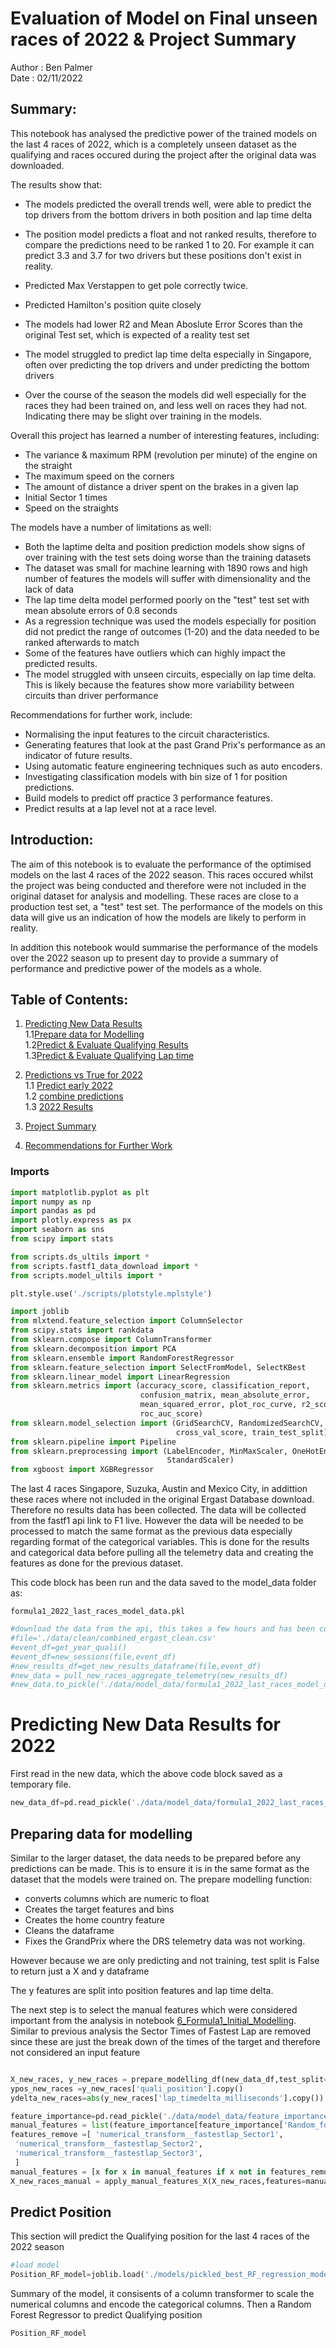 # Evaluation of Model on Final unseen races of 2022 & Project Summary

Author : Ben Palmer\
Date : 02/11/2022

## Summary:
This notebook has analysed the predictive power of the trained models on the last 4 races of 2022, which is a completely unseen dataset as the qualifying and races occured during the project after the original data was downloaded.

The results show that:
- The models predicted the overall trends well, were able to predict the top drivers from the bottom drivers in both position and lap time delta
- The position model predicts a float and not ranked results, therefore to compare the predictions need to be ranked 1 to 20. For example it can predict 3.3 and 3.7 for two drivers but these positions don't exist in reality. 
- Predicted Max Verstappen to get pole correctly twice.
- Predicted Hamilton's position quite closely

- The models had lower R2 and Mean Aboslute Error Scores than the original Test set, which is expected of a reality test set
- The model struggled to predict lap time delta especially in Singapore, often over predicting the top drivers and under predicting the bottom drivers
- Over the course of the season the models did well especially for the races they had been trained on, and less well on races they had not. Indicating there may be slight over training in the models.

Overall this project has learned a number of interesting features, including:
- The variance & maximum RPM (revolution per minute) of the engine on the straight
- The maximum speed on the corners
- The amount of distance a driver spent on the brakes in a given lap
- Initial Sector 1 times 
- Speed on the straights

The models have a number of limitations as well:
- Both the laptime delta and position prediction models show signs of over training with the test sets doing worse than the training datasets
- The dataset was small for machine learning with 1890 rows and high number of features the models will suffer with dimensionality and the lack of data
- The lap time delta model performed poorly on the "test" test set with mean absolute errors of 0.8 seconds
- As a regression technique was used the models especially for position did not predict the range of outcomes (1-20) and the data needed to be ranked afterwards to match
- Some of the features have outliers which can highly impact the predicted results. 
- The model struggled with unseen circuits, especially on lap time delta. This is likely because the features show more variability between circuits than driver performance

Recommendations for further work, include: 

- Normalising the input features to the circuit characteristics.
- Generating features that look at the past Grand Prix's performance as an indicator of future results.
- Using automatic feature engineering techniques such as auto encoders.
- Investigating classification models with bin size of 1 for position predictions.
- Build models to predict off practice 3 performance features. 
- Predict results at a lap level not at a race level. 

## Introduction:

The aim of this notebook is to evaluate the performance of the optimised models on the last 4 races of the 2022 season. This races occured whilst the project was being conducted and therefore were not included in the original dataset for analysis and modelling. These races are close to a production test set, a "test" test set. The performance of the models on this data will give us an indication of how the models are likely to perform in reality. 

In addition this notebook would summarise the performance of the models over the 2022 season up to present day to provide a summary of performance and predictive power of the models as a whole.

## Table of Contents:
1. [Predicting New Data Results](#newdata)\
    1.1[Prepare data for Modelling](#prep)\
    1.2[Predict & Evaluate Qualifying Results](#pos)\
    1.3[Predict & Evaluate Qualifying Lap time](#delta)
   

2. [Predictions vs True for 2022](#2022)\
    1.1 [Predict early 2022](#predict)\
    1.2 [combine predictions](#combine)\
    1.3 [2022 Results](#summary)

3. [Project Summary](#projsummary)

4. [Recommendations for Further Work](#recommendations)
    

### Imports


```python
import matplotlib.pyplot as plt
import numpy as np
import pandas as pd
import plotly.express as px
import seaborn as sns
from scipy import stats

from scripts.ds_ultils import *
from scripts.fastf1_data_download import *
from scripts.model_ultils import *

plt.style.use('./scripts/plotstyle.mplstyle')

import joblib
from mlxtend.feature_selection import ColumnSelector
from scipy.stats import rankdata
from sklearn.compose import ColumnTransformer
from sklearn.decomposition import PCA
from sklearn.ensemble import RandomForestRegressor
from sklearn.feature_selection import SelectFromModel, SelectKBest
from sklearn.linear_model import LinearRegression
from sklearn.metrics import (accuracy_score, classification_report,
                             confusion_matrix, mean_absolute_error,
                             mean_squared_error, plot_roc_curve, r2_score,
                             roc_auc_score)
from sklearn.model_selection import (GridSearchCV, RandomizedSearchCV,
                                     cross_val_score, train_test_split)
from sklearn.pipeline import Pipeline
from sklearn.preprocessing import (LabelEncoder, MinMaxScaler, OneHotEncoder,
                                   StandardScaler)
from xgboost import XGBRegressor

```

The last 4 races Singapore, Suzuka, Austin and Mexico City, in addittion these races where not included in the original Ergast Database download. Therefore no results data has been collected. The data will be collected from the fastf1 api link to F1 live. However the data will be needed to be processed to match the same format as the previous data especially regarding format of the categorical variables. This is done for the results and categorical data before pulling all the telemetry data and creating the features as done for the previous dataset.

This code block has been run and the data saved to the model_data folder as:

`formula1_2022_last_races_model_data.pkl`


```python
#download the data from the api, this takes a few hours and has been completed and results saved for you.
#file='./data/clean/combined_ergast_clean.csv'
#event_df=get_year_quali()
#event_df=new_sessions(file,event_df)
#new_results_df=get_new_results_dataframe(file,event_df)
#new_data = pull_new_races_aggregate_telemetry(new_results_df)
#new_data.to_pickle('./data/model_data/formula1_2022_last_races_model_data.pkl',compression='gzip')
```

# Predicting New Data Results for 2022
<a id="newdata"></a>

First read in the new data, which the above code block saved as a temporary file.


```python
new_data_df=pd.read_pickle('./data/model_data/formula1_2022_last_races_model_data.pkl',compression='gzip')
```

## Preparing data for modelling
<a id="prep"></a>

Similar to the larger dataset, the data needs to be prepared before any predictions can be made. This is to ensure it is in the same format as the dataset that the models were trained on. The prepare modelling function:
- converts columns which are numeric to float
- Creates the target features and bins
- Creates the home country feature
- Cleans the dataframe 
- Fixes the GrandPrix where the DRS telemetry data was not working. 

However because we are only predicting and not training, test split is False to return just a X and y dataframe

The y features are split into position features and lap time delta.

The next step is to select the manual features which were considered important from the analysis in notebook [6_Formula1_Initial_Modelling](./6_Formula1_Initial_Modelling.ipynb). Similar to previous analysis the Sector Times of Fastest Lap are removed since these are just the break down of the times of the target and therefore not considered an input feature



```python

X_new_races, y_new_races = prepare_modelling_df(new_data_df,test_split=False)
ypos_new_races =y_new_races['quali_position'].copy()
ydelta_new_races=abs(y_new_races['lap_timedelta_milliseconds'].copy())

feature_importance=pd.read_pickle('./data/model_data/feature_importance_random_forest.pkl')
manual_features = list(feature_importance[feature_importance['Random_forest_result']>0.0105].index)
features_remove =[ 'numerical_transform__fastestlap_Sector1',
 'numerical_transform__fastestlap_Sector2',
 'numerical_transform__fastestlap_Sector3', 
 ] 
manual_features = [x for x in manual_features if x not in features_remove]
X_new_races_manual = apply_manual_features_X(X_new_races,features=manual_features)

```

## Predict Position
<a id="pos"></a>

This section will predict the Qualifying position for the last 4 races of the 2022 season


```python
#load model
Position_RF_model=joblib.load('./models/pickled_best_RF_regression_model_position.pkl')
```

Summary of the model, it consisents of a column transformer to scale the numerical columns and encode the categorical columns. Then a Random Forest Regressor to predict Qualifying position


```python
Position_RF_model
```




<style>#sk-container-id-1 {color: black;background-color: white;}#sk-container-id-1 pre{padding: 0;}#sk-container-id-1 div.sk-toggleable {background-color: white;}#sk-container-id-1 label.sk-toggleable__label {cursor: pointer;display: block;width: 100%;margin-bottom: 0;padding: 0.3em;box-sizing: border-box;text-align: center;}#sk-container-id-1 label.sk-toggleable__label-arrow:before {content: "▸";float: left;margin-right: 0.25em;color: #696969;}#sk-container-id-1 label.sk-toggleable__label-arrow:hover:before {color: black;}#sk-container-id-1 div.sk-estimator:hover label.sk-toggleable__label-arrow:before {color: black;}#sk-container-id-1 div.sk-toggleable__content {max-height: 0;max-width: 0;overflow: hidden;text-align: left;background-color: #f0f8ff;}#sk-container-id-1 div.sk-toggleable__content pre {margin: 0.2em;color: black;border-radius: 0.25em;background-color: #f0f8ff;}#sk-container-id-1 input.sk-toggleable__control:checked~div.sk-toggleable__content {max-height: 200px;max-width: 100%;overflow: auto;}#sk-container-id-1 input.sk-toggleable__control:checked~label.sk-toggleable__label-arrow:before {content: "▾";}#sk-container-id-1 div.sk-estimator input.sk-toggleable__control:checked~label.sk-toggleable__label {background-color: #d4ebff;}#sk-container-id-1 div.sk-label input.sk-toggleable__control:checked~label.sk-toggleable__label {background-color: #d4ebff;}#sk-container-id-1 input.sk-hidden--visually {border: 0;clip: rect(1px 1px 1px 1px);clip: rect(1px, 1px, 1px, 1px);height: 1px;margin: -1px;overflow: hidden;padding: 0;position: absolute;width: 1px;}#sk-container-id-1 div.sk-estimator {font-family: monospace;background-color: #f0f8ff;border: 1px dotted black;border-radius: 0.25em;box-sizing: border-box;margin-bottom: 0.5em;}#sk-container-id-1 div.sk-estimator:hover {background-color: #d4ebff;}#sk-container-id-1 div.sk-parallel-item::after {content: "";width: 100%;border-bottom: 1px solid gray;flex-grow: 1;}#sk-container-id-1 div.sk-label:hover label.sk-toggleable__label {background-color: #d4ebff;}#sk-container-id-1 div.sk-serial::before {content: "";position: absolute;border-left: 1px solid gray;box-sizing: border-box;top: 0;bottom: 0;left: 50%;z-index: 0;}#sk-container-id-1 div.sk-serial {display: flex;flex-direction: column;align-items: center;background-color: white;padding-right: 0.2em;padding-left: 0.2em;position: relative;}#sk-container-id-1 div.sk-item {position: relative;z-index: 1;}#sk-container-id-1 div.sk-parallel {display: flex;align-items: stretch;justify-content: center;background-color: white;position: relative;}#sk-container-id-1 div.sk-item::before, #sk-container-id-1 div.sk-parallel-item::before {content: "";position: absolute;border-left: 1px solid gray;box-sizing: border-box;top: 0;bottom: 0;left: 50%;z-index: -1;}#sk-container-id-1 div.sk-parallel-item {display: flex;flex-direction: column;z-index: 1;position: relative;background-color: white;}#sk-container-id-1 div.sk-parallel-item:first-child::after {align-self: flex-end;width: 50%;}#sk-container-id-1 div.sk-parallel-item:last-child::after {align-self: flex-start;width: 50%;}#sk-container-id-1 div.sk-parallel-item:only-child::after {width: 0;}#sk-container-id-1 div.sk-dashed-wrapped {border: 1px dashed gray;margin: 0 0.4em 0.5em 0.4em;box-sizing: border-box;padding-bottom: 0.4em;background-color: white;}#sk-container-id-1 div.sk-label label {font-family: monospace;font-weight: bold;display: inline-block;line-height: 1.2em;}#sk-container-id-1 div.sk-label-container {text-align: center;}#sk-container-id-1 div.sk-container {/* jupyter's `normalize.less` sets `[hidden] { display: none; }` but bootstrap.min.css set `[hidden] { display: none !important; }` so we also need the `!important` here to be able to override the default hidden behavior on the sphinx rendered scikit-learn.org. See: https://github.com/scikit-learn/scikit-learn/issues/21755 */display: inline-block !important;position: relative;}#sk-container-id-1 div.sk-text-repr-fallback {display: none;}</style><div id="sk-container-id-1" class="sk-top-container"><div class="sk-text-repr-fallback"><pre>Pipeline(steps=[(&#x27;column_transform&#x27;,
                 ColumnTransformer(transformers=[(&#x27;numerical_transform&#x27;,
                                                  StandardScaler(),
                                                  [&#x27;circuit_total_corner_length&#x27;,
                                                   &#x27;circuit_total_corner_curvature&#x27;,
                                                   &#x27;circuit_mean_corner_curvature&#x27;,
                                                   &#x27;circuit_max_corner_curvature&#x27;,
                                                   &#x27;circuit_std_corner_curvature&#x27;,
                                                   &#x27;max_max_speed&#x27;,
                                                   &#x27;mean_straight_speed&#x27;,
                                                   &#x27;max_fastest_accleration&#x27;,
                                                   &#x27;mean_max_lap_accler...
                                                   &#x27;fl_lap_distance_on_brake&#x27;,
                                                   &#x27;fl_lap_distance_on_DRS&#x27;,
                                                   &#x27;fl_lap_max_speed_corner&#x27;,
                                                   &#x27;avglap_Sector1&#x27;,
                                                   &#x27;avglap_Sector3&#x27;,
                                                   &#x27;fastestlap_track_temperature&#x27;,
                                                   &#x27;avg_lap_track_temperature&#x27;,
                                                   &#x27;avg_lap_humidty&#x27;, &#x27;age&#x27;]),
                                                 (&#x27;hot_encode&#x27;,
                                                  OneHotEncoder(handle_unknown=&#x27;ignore&#x27;),
                                                  [&#x27;driverRef&#x27;,
                                                   &#x27;constructorRef&#x27;])])),
                (&#x27;random_forest&#x27;,
                 RandomForestRegressor(max_depth=35, max_features=20,
                                       n_estimators=160))])</pre><b>In a Jupyter environment, please rerun this cell to show the HTML representation or trust the notebook. <br />On GitHub, the HTML representation is unable to render, please try loading this page with nbviewer.org.</b></div><div class="sk-container" hidden><div class="sk-item sk-dashed-wrapped"><div class="sk-label-container"><div class="sk-label sk-toggleable"><input class="sk-toggleable__control sk-hidden--visually" id="sk-estimator-id-1" type="checkbox" ><label for="sk-estimator-id-1" class="sk-toggleable__label sk-toggleable__label-arrow">Pipeline</label><div class="sk-toggleable__content"><pre>Pipeline(steps=[(&#x27;column_transform&#x27;,
                 ColumnTransformer(transformers=[(&#x27;numerical_transform&#x27;,
                                                  StandardScaler(),
                                                  [&#x27;circuit_total_corner_length&#x27;,
                                                   &#x27;circuit_total_corner_curvature&#x27;,
                                                   &#x27;circuit_mean_corner_curvature&#x27;,
                                                   &#x27;circuit_max_corner_curvature&#x27;,
                                                   &#x27;circuit_std_corner_curvature&#x27;,
                                                   &#x27;max_max_speed&#x27;,
                                                   &#x27;mean_straight_speed&#x27;,
                                                   &#x27;max_fastest_accleration&#x27;,
                                                   &#x27;mean_max_lap_accler...
                                                   &#x27;fl_lap_distance_on_brake&#x27;,
                                                   &#x27;fl_lap_distance_on_DRS&#x27;,
                                                   &#x27;fl_lap_max_speed_corner&#x27;,
                                                   &#x27;avglap_Sector1&#x27;,
                                                   &#x27;avglap_Sector3&#x27;,
                                                   &#x27;fastestlap_track_temperature&#x27;,
                                                   &#x27;avg_lap_track_temperature&#x27;,
                                                   &#x27;avg_lap_humidty&#x27;, &#x27;age&#x27;]),
                                                 (&#x27;hot_encode&#x27;,
                                                  OneHotEncoder(handle_unknown=&#x27;ignore&#x27;),
                                                  [&#x27;driverRef&#x27;,
                                                   &#x27;constructorRef&#x27;])])),
                (&#x27;random_forest&#x27;,
                 RandomForestRegressor(max_depth=35, max_features=20,
                                       n_estimators=160))])</pre></div></div></div><div class="sk-serial"><div class="sk-item sk-dashed-wrapped"><div class="sk-label-container"><div class="sk-label sk-toggleable"><input class="sk-toggleable__control sk-hidden--visually" id="sk-estimator-id-2" type="checkbox" ><label for="sk-estimator-id-2" class="sk-toggleable__label sk-toggleable__label-arrow">column_transform: ColumnTransformer</label><div class="sk-toggleable__content"><pre>ColumnTransformer(transformers=[(&#x27;numerical_transform&#x27;, StandardScaler(),
                                 [&#x27;circuit_total_corner_length&#x27;,
                                  &#x27;circuit_total_corner_curvature&#x27;,
                                  &#x27;circuit_mean_corner_curvature&#x27;,
                                  &#x27;circuit_max_corner_curvature&#x27;,
                                  &#x27;circuit_std_corner_curvature&#x27;,
                                  &#x27;max_max_speed&#x27;, &#x27;mean_straight_speed&#x27;,
                                  &#x27;max_fastest_accleration&#x27;,
                                  &#x27;mean_max_lap_accleration&#x27;,
                                  &#x27;max_fastest_lap_rpm&#x27;,
                                  &#x27;var_fa...
                                  &#x27;avg_lap_distance_on_brake&#x27;,
                                  &#x27;avg_lap_distance_on_DRS&#x27;,
                                  &#x27;avg_lap_max_speed_corner&#x27;,
                                  &#x27;fl_lap_distance_on_brake&#x27;,
                                  &#x27;fl_lap_distance_on_DRS&#x27;,
                                  &#x27;fl_lap_max_speed_corner&#x27;, &#x27;avglap_Sector1&#x27;,
                                  &#x27;avglap_Sector3&#x27;,
                                  &#x27;fastestlap_track_temperature&#x27;,
                                  &#x27;avg_lap_track_temperature&#x27;,
                                  &#x27;avg_lap_humidty&#x27;, &#x27;age&#x27;]),
                                (&#x27;hot_encode&#x27;,
                                 OneHotEncoder(handle_unknown=&#x27;ignore&#x27;),
                                 [&#x27;driverRef&#x27;, &#x27;constructorRef&#x27;])])</pre></div></div></div><div class="sk-parallel"><div class="sk-parallel-item"><div class="sk-item"><div class="sk-label-container"><div class="sk-label sk-toggleable"><input class="sk-toggleable__control sk-hidden--visually" id="sk-estimator-id-3" type="checkbox" ><label for="sk-estimator-id-3" class="sk-toggleable__label sk-toggleable__label-arrow">numerical_transform</label><div class="sk-toggleable__content"><pre>[&#x27;circuit_total_corner_length&#x27;, &#x27;circuit_total_corner_curvature&#x27;, &#x27;circuit_mean_corner_curvature&#x27;, &#x27;circuit_max_corner_curvature&#x27;, &#x27;circuit_std_corner_curvature&#x27;, &#x27;max_max_speed&#x27;, &#x27;mean_straight_speed&#x27;, &#x27;max_fastest_accleration&#x27;, &#x27;mean_max_lap_accleration&#x27;, &#x27;max_fastest_lap_rpm&#x27;, &#x27;var_fastest_lap_straight_rpm&#x27;, &#x27;mean_fastest_lap_straight_rpm&#x27;, &#x27;max_max_rpm&#x27;, &#x27;mean_var_straight_rpm&#x27;, &#x27;mean_straight_rpm&#x27;, &#x27;avg_lap_distance_on_brake&#x27;, &#x27;avg_lap_distance_on_DRS&#x27;, &#x27;avg_lap_max_speed_corner&#x27;, &#x27;fl_lap_distance_on_brake&#x27;, &#x27;fl_lap_distance_on_DRS&#x27;, &#x27;fl_lap_max_speed_corner&#x27;, &#x27;avglap_Sector1&#x27;, &#x27;avglap_Sector3&#x27;, &#x27;fastestlap_track_temperature&#x27;, &#x27;avg_lap_track_temperature&#x27;, &#x27;avg_lap_humidty&#x27;, &#x27;age&#x27;]</pre></div></div></div><div class="sk-serial"><div class="sk-item"><div class="sk-estimator sk-toggleable"><input class="sk-toggleable__control sk-hidden--visually" id="sk-estimator-id-4" type="checkbox" ><label for="sk-estimator-id-4" class="sk-toggleable__label sk-toggleable__label-arrow">StandardScaler</label><div class="sk-toggleable__content"><pre>StandardScaler()</pre></div></div></div></div></div></div><div class="sk-parallel-item"><div class="sk-item"><div class="sk-label-container"><div class="sk-label sk-toggleable"><input class="sk-toggleable__control sk-hidden--visually" id="sk-estimator-id-5" type="checkbox" ><label for="sk-estimator-id-5" class="sk-toggleable__label sk-toggleable__label-arrow">hot_encode</label><div class="sk-toggleable__content"><pre>[&#x27;driverRef&#x27;, &#x27;constructorRef&#x27;]</pre></div></div></div><div class="sk-serial"><div class="sk-item"><div class="sk-estimator sk-toggleable"><input class="sk-toggleable__control sk-hidden--visually" id="sk-estimator-id-6" type="checkbox" ><label for="sk-estimator-id-6" class="sk-toggleable__label sk-toggleable__label-arrow">OneHotEncoder</label><div class="sk-toggleable__content"><pre>OneHotEncoder(handle_unknown=&#x27;ignore&#x27;)</pre></div></div></div></div></div></div></div></div><div class="sk-item"><div class="sk-estimator sk-toggleable"><input class="sk-toggleable__control sk-hidden--visually" id="sk-estimator-id-7" type="checkbox" ><label for="sk-estimator-id-7" class="sk-toggleable__label sk-toggleable__label-arrow">RandomForestRegressor</label><div class="sk-toggleable__content"><pre>RandomForestRegressor(max_depth=35, max_features=20, n_estimators=160)</pre></div></div></div></div></div></div></div>



The qualifying results can predicted with simiply calling predict on the X features


```python
position_new_predictions= Position_RF_model.predict(X_new_races_manual)
```


```python
position_new_predictions
```




    array([ 3.7       ,  4.69375   ,  5.825     ,  7.05      , 11.22786458,
            5.2875    ,  9.66875   ,  5.7125    , 13.4625    ,  8.39375   ,
           10.6640625 , 12.425     , 11.86875   , 13.8875    , 15.2875    ,
           14.21875   , 10.41875   , 13.3       , 12.96875   , 15.63125   ,
            3.39375   ,  6.84375   ,  5.15      ,  5.35      , 11.2875    ,
            4.5625    , 10.14375   , 11.66875   , 12.21469595, 11.8890625 ,
           13.375     , 11.60625   , 10.75625   , 13.85625   , 14.96875   ,
           13.76875   , 14.23125   , 15.8125    , 17.56875   ,  6.55625   ,
            6.9375    ,  5.2875    ,  5.93125   , 11.3875    ,  9.45625   ,
           12.2       ,  4.06875   , 13.1875    , 13.16875   ,  7.0375    ,
           14.9       , 14.54375   , 14.51875   , 14.30625   , 12.45      ,
           12.21875   , 13.775     , 14.91875   , 15.7       ,  3.66875   ,
            2.94375   ,  2.9125    ,  4.6875    ,  5.05625   ,  5.99375   ,
           14.41666667,  8.4       , 11.21130952, 12.1375    , 16.7       ,
           12.6575    , 11.423125  , 13.673125  , 10.6125    , 12.82916667,
           10.24375   , 12.1578125 , 15.05625   , 17.98125   ])



The predictions are for the last 4 races per driver, they are also floats where as the true results are integers. This is because the models is a regression model and can predict any number. One alternative method to avoid this would be a classification model with a bin size of 1. To correct for this the results can be also be ranked in order of prediction to give a result more indicative of position.

First what are the model evaluation scores for the last 4 races of 2022


```python
print(f'Lap Delta Random Forest regression Initial R2 score with manual selected featuers {r2_score(ypos_new_races,position_new_predictions)}')
print(f'Lap Delta Random Forest regression Initial MSE score with manual selected feaure {mean_squared_error(ypos_new_races,position_new_predictions)}')
print(f'Lap Delta Random Forest regression Initial MAE score with manual selected feaure {mean_absolute_error(ypos_new_races,position_new_predictions)}')
```

    Lap Delta Random Forest regression Initial R2 score with manual selected featuers 0.650600540444255
    Lap Delta Random Forest regression Initial MSE score with manual selected feaure 11.575361682061502
    Lap Delta Random Forest regression Initial MAE score with manual selected feaure 2.8325292095327694
    

The R2 is similar to the previous test set with a Mean Aboslute error of 2.8 slightly higher to what was predicted previously. This can be compared by  looking at the predictions versus true values on a scatter plot


```python
plt.scatter(ypos_new_races,position_new_predictions)
plt.plot(np.arange(1,20,1),np.arange(1,20,1),c='r')
plt.xlabel('True values')
plt.ylabel('Predicted values')
plt.title('Predictions vs True for last 4 races of 2022 season')
plt.show()
```


    
![png](output_21_0.png)
    


The red line shows the perfect predictions where True=Predictions. The model seems to over predict results for the top drivers and under predict (predict better results) for the bottom drivers. This may be due to features in these GrandPrix's which the model thinks all the drivers are more equal. Maybe as the season has progressed the difference beteween drivers and cars has reduced such that the model thinks the drivers are more similar.

How about if we rank the results for 1 Grandprix and compared the model ranked results with the actual results.


```python
print('Singapore GrandPrix 2022 Results')
pos_comparison = new_data_df[['quali_position','driverRef','circuitRef']]
pos_comparison['position_predicted'] = position_new_predictions
singapore_position = pos_comparison[pos_comparison['circuitRef'] =='marina_bay'].copy()
singapore_position
```

    Singapore GrandPrix 2022 Results
    




<div>
<style scoped>
    .dataframe tbody tr th:only-of-type {
        vertical-align: middle;
    }

    .dataframe tbody tr th {
        vertical-align: top;
    }

    .dataframe thead th {
        text-align: right;
    }
</style>
<table border="1" class="dataframe">
  <thead>
    <tr style="text-align: right;">
      <th></th>
      <th>quali_position</th>
      <th>driverRef</th>
      <th>circuitRef</th>
      <th>position_predicted</th>
    </tr>
  </thead>
  <tbody>
    <tr>
      <th>0</th>
      <td>1.0</td>
      <td>leclerc</td>
      <td>marina_bay</td>
      <td>6.55625</td>
    </tr>
    <tr>
      <th>1</th>
      <td>2.0</td>
      <td>perez</td>
      <td>marina_bay</td>
      <td>6.93750</td>
    </tr>
    <tr>
      <th>2</th>
      <td>3.0</td>
      <td>hamilton</td>
      <td>marina_bay</td>
      <td>5.28750</td>
    </tr>
    <tr>
      <th>3</th>
      <td>4.0</td>
      <td>sainz</td>
      <td>marina_bay</td>
      <td>5.93125</td>
    </tr>
    <tr>
      <th>4</th>
      <td>5.0</td>
      <td>alonso</td>
      <td>marina_bay</td>
      <td>11.38750</td>
    </tr>
    <tr>
      <th>5</th>
      <td>6.0</td>
      <td>norris</td>
      <td>marina_bay</td>
      <td>9.45625</td>
    </tr>
    <tr>
      <th>6</th>
      <td>7.0</td>
      <td>gasly</td>
      <td>marina_bay</td>
      <td>12.20000</td>
    </tr>
    <tr>
      <th>7</th>
      <td>8.0</td>
      <td>max_verstappen</td>
      <td>marina_bay</td>
      <td>4.06875</td>
    </tr>
    <tr>
      <th>8</th>
      <td>9.0</td>
      <td>kevin_magnussen</td>
      <td>marina_bay</td>
      <td>13.18750</td>
    </tr>
    <tr>
      <th>9</th>
      <td>10.0</td>
      <td>tsunoda</td>
      <td>marina_bay</td>
      <td>13.16875</td>
    </tr>
    <tr>
      <th>10</th>
      <td>11.0</td>
      <td>russell</td>
      <td>marina_bay</td>
      <td>7.03750</td>
    </tr>
    <tr>
      <th>11</th>
      <td>12.0</td>
      <td>stroll</td>
      <td>marina_bay</td>
      <td>14.90000</td>
    </tr>
    <tr>
      <th>12</th>
      <td>13.0</td>
      <td>mick_schumacher</td>
      <td>marina_bay</td>
      <td>14.54375</td>
    </tr>
    <tr>
      <th>13</th>
      <td>14.0</td>
      <td>vettel</td>
      <td>marina_bay</td>
      <td>14.51875</td>
    </tr>
    <tr>
      <th>14</th>
      <td>15.0</td>
      <td>zhou</td>
      <td>marina_bay</td>
      <td>14.30625</td>
    </tr>
    <tr>
      <th>15</th>
      <td>16.0</td>
      <td>bottas</td>
      <td>marina_bay</td>
      <td>12.45000</td>
    </tr>
    <tr>
      <th>16</th>
      <td>17.0</td>
      <td>ricciardo</td>
      <td>marina_bay</td>
      <td>12.21875</td>
    </tr>
    <tr>
      <th>17</th>
      <td>18.0</td>
      <td>ocon</td>
      <td>marina_bay</td>
      <td>13.77500</td>
    </tr>
    <tr>
      <th>18</th>
      <td>19.0</td>
      <td>albon</td>
      <td>marina_bay</td>
      <td>14.91875</td>
    </tr>
    <tr>
      <th>19</th>
      <td>20.0</td>
      <td>latifi</td>
      <td>marina_bay</td>
      <td>15.70000</td>
    </tr>
  </tbody>
</table>
</div>




```python
# Use scipy function to rank the predictions for singapore
singapore_position['position_predicted_ranked'] = rankdata(singapore_position['position_predicted'])
```

Plot the predictions ranked such that the predictions are 1-20 in order of how the model assigned the position scores. 


```python
plt.scatter(singapore_position['quali_position'],singapore_position['position_predicted_ranked'])
plt.plot(np.arange(1,20,1),np.arange(1,20,1),c='r')
plt.xlabel('True values')
plt.ylabel('Predicted values')
plt.title('Predictions vs True for Singapore GP 2022')
plt.show()
```


    
![png](output_26_0.png)
    


As can be observed the model captures the trend but gets a few drivers badly wrong. It generally predicts the top 10 drivers to do worse than they did, but mostly in roughly the right order. Max Verstappen who has dominated 2022 is predicted to get pole, therefore it maybe affected by the categorical dummy variable for max more than his driving data. It under predicts for Russell and Bottas as well probably because of either the team they driver for or there previous results. It over predicts for Mick Schumacher and Stroll probably related to their previous results.  

On a positive note apart from clear errors it gets the order for the top 15 more or less right, with the exception of Max Verstappen it gets the top 3 almost right just in the wrong order. Plus the drivers from 5th to 10th are also in the more or less right order just offsetted.


```python
print(f"Lap Delta Random Forest regression Initial R2 score with manual selected featuers {r2_score(singapore_position['quali_position'],singapore_position['position_predicted_ranked'])}")
print(f"Lap Delta Random Forest regression Initial MSE score with manual selected feaure {mean_squared_error(singapore_position['quali_position'],singapore_position['position_predicted_ranked'])}")
print(f"Lap Delta Random Forest regression Initial MAE score with manual selected feaure {mean_absolute_error(singapore_position['quali_position'],singapore_position['position_predicted_ranked'])}")
```

    Lap Delta Random Forest regression Initial R2 score with manual selected featuers 0.58796992481203
    Lap Delta Random Forest regression Initial MSE score with manual selected feaure 13.7
    Lap Delta Random Forest regression Initial MAE score with manual selected feaure 3.0
    

As we can see ranking the data an impact on the metrics this is because the errors are maginfied. In the unranked predictions the top drivers were predicted worse and the worse drivers predicted better, averaging out the drivers performance which can reduce the error as the model becomes less extreme or sure it its predictions. It predicts some drivers to do well but not too sure and some to do poor but also not too sure. Therefore this reduces the Mean absoute error. By ranking the Mean Absolute Error increases as the the unsure points are forced to fill the full range. 


# Lap time delta predictions
<a id="delta"></a>

This section will predict the lap time delta for the last 4 races of 2022.

First load the XGboost model for predicting lap time deltas


```python
Lapdelta_XG_model=joblib.load('./models/pickled_best_XGboost_regression_model_lap_delta.pkl')
```

Predict the lap time deltas for the last 4 races:


```python
lapdelta_new_predictions= Lapdelta_XG_model.predict(X_new_races_manual)
```


```python
lapdelta_new_predictions
```




    array([ 880.1565 , 1438.6971 , 1180.8447 , 1296.8682 , 1812.8461 ,
           1169.3201 , 1822.2637 , 1158.1523 , 2426.7173 , 1508.983  ,
           1993.9811 , 2669.0835 , 2078.9802 , 2662.2546 , 2359.1501 ,
           2584.7327 , 1815.3125 , 2248.5618 , 2016.9613 , 2652.7021 ,
            639.421  ,  566.3785 ,  829.21826, 1065.0433 , 1807.4713 ,
            652.2429 , 1421.7653 , 1822.8589 , 1865.5409 , 1492.1318 ,
           2021.5482 , 1279.7029 , 1409.1636 , 1970.5421 , 2274.2869 ,
           2047.0016 , 1727.6038 , 3276.9106 , 3028.2742 , 1890.5687 ,
           2393.826  , 2320.7075 , 2755.3943 , 3008.1597 , 3130.3552 ,
           2855.4634 , 2050.2947 , 3926.7761 , 3014.654  , 2223.9104 ,
           3557.371  , 6459.6665 , 3566.9734 , 3932.539  , 6575.056  ,
           6152.094  , 7681.5635 , 6657.079  , 6511.405  ,   48.03798,
            429.90155,  311.8454 ,  813.8326 ,  894.0303 ,  809.2479 ,
           2507.0876 ,  773.581  , 1525.0428 , 2789.0137 , 3380.0232 ,
           2032.303  , 1540.2434 , 2076.641  , 1449.4377 , 2444.9236 ,
           1716.5864 , 2195.368  , 2876.5132 , 2899.111  ], dtype=float32)



The output is an array of lap time deltas for the last 4 races of 2022. How did the model perform against the true values?


```python
print(f'Lap Delta Random Forest regression Initial R2 score with manual selected featuers {r2_score(ydelta_new_races,lapdelta_new_predictions)}')
print(f'Lap Delta Random Forest regression Initial MSE score with manual selected feaure {mean_squared_error(ydelta_new_races,lapdelta_new_predictions)}')
print(f'Lap Delta Random Forest regression Initial MAE score with manual selected feaure {mean_absolute_error(ydelta_new_races,lapdelta_new_predictions)}')
```

    Lap Delta Random Forest regression Initial R2 score with manual selected featuers 0.6986873848786612
    Lap Delta Random Forest regression Initial MSE score with manual selected feaure 1028441.6571452693
    Lap Delta Random Forest regression Initial MAE score with manual selected feaure 775.7193984019606
    

In this "test" test set, the lap time delta did worse than the with the previous test set, with a worse MAE error. The Model had a mean error of 800 milliseconds or 0.8s (8/10ths of the second). Lets see how the results were distributed. Was the model worse at predicting certain results?


```python
plt.scatter(ydelta_new_races,lapdelta_new_predictions)
plt.plot(np.arange(1,8000,100),np.arange(1,8000,100),c='r')
plt.xlabel('True values')
plt.ylabel('Predicted values')
plt.title('Predictions vs True for Lap time delta last 4 races of 2022 season')
plt.show()
```


    
![png](output_38_0.png)
    


WHen looking at the predictions vs true values the majority of points are captured between 0 to 4 seconds (4000 milliseconds) away from the pole sitter. The majority of these points are close to the true prediction line (red), similar to the position the model averages out the score over predicting the top drivers delta and under prediction the worse drivers results, especially in the small tail of points from 4 to 8s. These are anomalous data points and it can be expected that the model may struggle with these data points.

There is another interesting data cloud, sitting above the true prediction line predicted at 3 s behind the pole sitter, there are a cluster of predicted points where the model predicted 3s delta for both the front drivers to the drivers who were actually 3 seconds back. This is probably one single GrandPrix where the model struggled. As shown in the evaluation of the model in [8_Formula1_Regression_models]('./8_Formula1_Regression_models.ipynb') the lap time delta model is affected most by features like avglap sector 1 times and RPM on the straight, if the GrandPrix has a partically long sector 1 time or the engines can't run at the high RPM because the straights are short the model will predict high lap time deltas which are in fact wrong.

This confirms the challenges of predicting lap time delta due to the fact there are so many variables that complicate the actual time result and the difference between results. As discussed addittional features which are normalised for different circuit lengths may help the predictive power of lap time delta. If avg sector time was also a lap time delta between the drivers that may help the model. If the metrics of speed and rpm on the straights was nominalised for straight length as well may help the model.

Lets investigate further by looking at the results of a couple of GrandPrix's


```python
print('Singapore GrandPrix 2022 Results')
delta_comparison = new_data_df[['lap_timedelta_milliseconds','driverRef','circuitRef']]
delta_comparison['lap_timedelta_milliseconds'] = abs(delta_comparison['lap_timedelta_milliseconds'])
delta_comparison['laptime_delta_predicted'] = lapdelta_new_predictions
delta_comparison['Residuals'] = delta_comparison['laptime_delta_predicted'] - delta_comparison['lap_timedelta_milliseconds']
singapore_position = delta_comparison[delta_comparison['circuitRef'] =='marina_bay'].copy()
singapore_position
```

    Singapore GrandPrix 2022 Results
    




<div>
<style scoped>
    .dataframe tbody tr th:only-of-type {
        vertical-align: middle;
    }

    .dataframe tbody tr th {
        vertical-align: top;
    }

    .dataframe thead th {
        text-align: right;
    }
</style>
<table border="1" class="dataframe">
  <thead>
    <tr style="text-align: right;">
      <th></th>
      <th>lap_timedelta_milliseconds</th>
      <th>driverRef</th>
      <th>circuitRef</th>
      <th>laptime_delta_predicted</th>
      <th>Residuals</th>
    </tr>
  </thead>
  <tbody>
    <tr>
      <th>0</th>
      <td>0.0</td>
      <td>leclerc</td>
      <td>marina_bay</td>
      <td>1890.568726</td>
      <td>1890.568726</td>
    </tr>
    <tr>
      <th>1</th>
      <td>22.0</td>
      <td>perez</td>
      <td>marina_bay</td>
      <td>2393.825928</td>
      <td>2371.825928</td>
    </tr>
    <tr>
      <th>2</th>
      <td>54.0</td>
      <td>hamilton</td>
      <td>marina_bay</td>
      <td>2320.707520</td>
      <td>2266.707520</td>
    </tr>
    <tr>
      <th>3</th>
      <td>171.0</td>
      <td>sainz</td>
      <td>marina_bay</td>
      <td>2755.394287</td>
      <td>2584.394287</td>
    </tr>
    <tr>
      <th>4</th>
      <td>554.0</td>
      <td>alonso</td>
      <td>marina_bay</td>
      <td>3008.159668</td>
      <td>2454.159668</td>
    </tr>
    <tr>
      <th>5</th>
      <td>1172.0</td>
      <td>norris</td>
      <td>marina_bay</td>
      <td>3130.355225</td>
      <td>1958.355225</td>
    </tr>
    <tr>
      <th>6</th>
      <td>1799.0</td>
      <td>gasly</td>
      <td>marina_bay</td>
      <td>2855.463379</td>
      <td>1056.463379</td>
    </tr>
    <tr>
      <th>7</th>
      <td>1983.0</td>
      <td>max_verstappen</td>
      <td>marina_bay</td>
      <td>2050.294678</td>
      <td>67.294678</td>
    </tr>
    <tr>
      <th>8</th>
      <td>2161.0</td>
      <td>kevin_magnussen</td>
      <td>marina_bay</td>
      <td>3926.776123</td>
      <td>1765.776123</td>
    </tr>
    <tr>
      <th>9</th>
      <td>2571.0</td>
      <td>tsunoda</td>
      <td>marina_bay</td>
      <td>3014.654053</td>
      <td>443.654053</td>
    </tr>
    <tr>
      <th>10</th>
      <td>4600.0</td>
      <td>russell</td>
      <td>marina_bay</td>
      <td>2223.910400</td>
      <td>-2376.089600</td>
    </tr>
    <tr>
      <th>11</th>
      <td>4799.0</td>
      <td>stroll</td>
      <td>marina_bay</td>
      <td>3557.371094</td>
      <td>-1241.628906</td>
    </tr>
    <tr>
      <th>12</th>
      <td>4958.0</td>
      <td>mick_schumacher</td>
      <td>marina_bay</td>
      <td>6459.666504</td>
      <td>1501.666504</td>
    </tr>
    <tr>
      <th>13</th>
      <td>4968.0</td>
      <td>vettel</td>
      <td>marina_bay</td>
      <td>3566.973389</td>
      <td>-1401.026611</td>
    </tr>
    <tr>
      <th>14</th>
      <td>5963.0</td>
      <td>zhou</td>
      <td>marina_bay</td>
      <td>3932.539062</td>
      <td>-2030.460938</td>
    </tr>
    <tr>
      <th>15</th>
      <td>6671.0</td>
      <td>bottas</td>
      <td>marina_bay</td>
      <td>6575.056152</td>
      <td>-95.943848</td>
    </tr>
    <tr>
      <th>16</th>
      <td>6814.0</td>
      <td>ricciardo</td>
      <td>marina_bay</td>
      <td>6152.094238</td>
      <td>-661.905762</td>
    </tr>
    <tr>
      <th>17</th>
      <td>6925.0</td>
      <td>ocon</td>
      <td>marina_bay</td>
      <td>7681.563477</td>
      <td>756.563477</td>
    </tr>
    <tr>
      <th>18</th>
      <td>7573.0</td>
      <td>albon</td>
      <td>marina_bay</td>
      <td>6657.079102</td>
      <td>-915.920898</td>
    </tr>
    <tr>
      <th>19</th>
      <td>8120.0</td>
      <td>latifi</td>
      <td>marina_bay</td>
      <td>6511.404785</td>
      <td>-1608.595215</td>
    </tr>
  </tbody>
</table>
</div>




```python
plt.scatter(singapore_position['lap_timedelta_milliseconds'],singapore_position['Residuals'])
plt.hlines(0,0,8000,color='r')
plt.xlabel('True values')
plt.ylabel('Residuals')
plt.title('Residuals for Lap time delta for Singapore 2022 season')
plt.show()
```


    
![png](output_41_0.png)
    


As can be seen from the Singapore residuals this is the GrandPrix that corresponded to the cloud of points high above the true prediction red line in the overall plot, and also the grandprix that had the results with a large tail of points going out to 8seconds back. This GrandPrix the model clearly struggled with to get the lap time delta right. This GrandPrix is a street circuit, with lots of short straights and tight corners. Hence the cars can not get up to full speed and are trying to thread the needle between the tight walled off streets of Singapore. Therefore larger variation of lap times is expected. In adittion the cars do not reach their top speeds they would expect on a larger more open circuit. Therefore the features of RPM, Speed and sector times would be very different to other GrandPrix's hence this is likely why the model performed so poorly for this Grand Prix


```python
suzaka_position = delta_comparison[delta_comparison['circuitRef'] =='suzuka'].copy()

plt.scatter(suzaka_position['lap_timedelta_milliseconds'],suzaka_position['Residuals'])
plt.hlines(0,0,3500,color='r')
plt.xlabel('True values')
plt.ylabel('Residuals')
plt.title('Residuals for Lap time delta for Suzuka 2022 season')
plt.show()
```


    
![png](output_43_0.png)
    


For Suzaka the model performed better with all the drivers within 1.4 seconds of there true values. However similar to Singapore the model over predicted the times of most drivers. Suzuka is a long but fast circuit and it may have been more affected by features like avg lap sector time

# Predictions versus Reality for 2022
<a id="2022"></a>

How good are the model predictions for the 2022 season as a whole?

To answer this question would require combining the predictions from the previous dataset with the predictions of the last 4 races in this notebook.

To do this we will extract the 2022 races from the previous dataset and re run the predictions for just the 2022 races. This would include races the model was trained on and ones it was not trained on.

First read the previous dataset:


```python
qualify_df=pd.read_pickle('./data/model_data/formula1_complete_2018_2022_complete_301022.pkl',compression='gzip')
qualifying_df=qualify_df.copy()

```

Select only the 2022 races:


```python
initial_2022_races_df = qualifying_df[qualifying_df['year'] == 2022].copy()
```

## Predict position and Lap time delta 
<a id="predict"></a>

For the early 2022 races predict the position and laptime delta

This requires preparing the data for modelling and applying the manaul feature selection


```python
X_22_races, y_22_races = prepare_modelling_df(initial_2022_races_df,test_split=False)
ypos_22_races =y_22_races['quali_position'].copy()
ydelta_22_races=abs(y_22_races['lap_timedelta_milliseconds'].copy())

X_22_races_manual = apply_manual_features_X(X_22_races,features=manual_features)

```

Run the predictions for position and Lap time delta:


```python
position_22_predictions= Position_RF_model.predict(X_22_races_manual)
lapdelta_22_predictions= Lapdelta_XG_model.predict(X_22_races_manual)
```

## Combine into a Summary Table
<a id="combine"></a>

How did the model perform over the whole 2022 season? To evaluate its performance we need to combine the results from 2022 races in the original dataset and last 4 races.

Create a summary table from the early 2022 predictions:


```python
summary_22_df = initial_2022_races_df[['driverRef','circuitRef','quali_position','lap_timedelta_milliseconds']].copy()
summary_22_df['predicted_position_model'] = position_22_predictions
summary_22_df['predicted_laptime_delta'] = lapdelta_22_predictions
summary_22_df['lap_timedelta_milliseconds']= abs(summary_22_df['lap_timedelta_milliseconds'])
```

For the position predictions, they need to be ranked to force the results to go from positions 1 to 20


```python
circuits = summary_22_df['circuitRef'].unique()
for circuit in circuits:
    query = summary_22_df['circuitRef'] == circuit
    summary_22_df.loc[query,'predicted_position_ranked'] = rankdata(summary_22_df.loc[query,'predicted_position_model'])
    

```

The summary dataframe will contain information of:
- driver
- circuit
- True qualifying position
- Lap time detla prediction
- Predicted position & ranked position
- Predicted lap time delta


```python
summary_22_df.head()
```




<div>
<style scoped>
    .dataframe tbody tr th:only-of-type {
        vertical-align: middle;
    }

    .dataframe tbody tr th {
        vertical-align: top;
    }

    .dataframe thead th {
        text-align: right;
    }
</style>
<table border="1" class="dataframe">
  <thead>
    <tr style="text-align: right;">
      <th></th>
      <th>driverRef</th>
      <th>circuitRef</th>
      <th>quali_position</th>
      <th>lap_timedelta_milliseconds</th>
      <th>predicted_position_model</th>
      <th>predicted_laptime_delta</th>
      <th>predicted_position_ranked</th>
    </tr>
  </thead>
  <tbody>
    <tr>
      <th>40</th>
      <td>leclerc</td>
      <td>albert_park</td>
      <td>1.0</td>
      <td>0.0</td>
      <td>3.44375</td>
      <td>17.939283</td>
      <td>1.0</td>
    </tr>
    <tr>
      <th>42</th>
      <td>perez</td>
      <td>albert_park</td>
      <td>3.0</td>
      <td>372.0</td>
      <td>4.40000</td>
      <td>379.915253</td>
      <td>2.0</td>
    </tr>
    <tr>
      <th>43</th>
      <td>norris</td>
      <td>albert_park</td>
      <td>4.0</td>
      <td>835.0</td>
      <td>5.92500</td>
      <td>843.338257</td>
      <td>4.0</td>
    </tr>
    <tr>
      <th>44</th>
      <td>hamilton</td>
      <td>albert_park</td>
      <td>5.0</td>
      <td>957.0</td>
      <td>5.15000</td>
      <td>959.565918</td>
      <td>3.0</td>
    </tr>
    <tr>
      <th>45</th>
      <td>russell</td>
      <td>albert_park</td>
      <td>6.0</td>
      <td>1065.0</td>
      <td>6.23125</td>
      <td>1043.465088</td>
      <td>5.0</td>
    </tr>
  </tbody>
</table>
</div>



This dataframe is created for the results of the last 4 races


```python
newraces_22_df = new_data_df[['driverRef','circuitRef','quali_position','lap_timedelta_milliseconds']].copy()
newraces_22_df['predicted_position_model'] = position_new_predictions
newraces_22_df['predicted_laptime_delta'] = lapdelta_new_predictions
newraces_22_df['lap_timedelta_milliseconds']= abs(newraces_22_df['lap_timedelta_milliseconds'])
```

The predicted positions are ranked 0 to 20:


```python
circuits = newraces_22_df['circuitRef'].unique()
for circuit in circuits:
    query = newraces_22_df['circuitRef'] == circuit
    newraces_22_df.loc[query,'predicted_position_ranked'] = rankdata(newraces_22_df.loc[query,'predicted_position_model'])
    
```

Now to combine the two dataframes of 2022 season together


```python
summary_22_combined = pd.concat([summary_22_df,newraces_22_df])
summary_22_combined.reset_index(drop=True)
summary_22_combined['laptime_delta_residual'] = summary_22_combined['lap_timedelta_milliseconds'] - summary_22_combined['predicted_laptime_delta']
summary_22_combined.head()
```




<div>
<style scoped>
    .dataframe tbody tr th:only-of-type {
        vertical-align: middle;
    }

    .dataframe tbody tr th {
        vertical-align: top;
    }

    .dataframe thead th {
        text-align: right;
    }
</style>
<table border="1" class="dataframe">
  <thead>
    <tr style="text-align: right;">
      <th></th>
      <th>driverRef</th>
      <th>circuitRef</th>
      <th>quali_position</th>
      <th>lap_timedelta_milliseconds</th>
      <th>predicted_position_model</th>
      <th>predicted_laptime_delta</th>
      <th>predicted_position_ranked</th>
      <th>laptime_delta_residual</th>
    </tr>
  </thead>
  <tbody>
    <tr>
      <th>40</th>
      <td>leclerc</td>
      <td>albert_park</td>
      <td>1.0</td>
      <td>0.0</td>
      <td>3.44375</td>
      <td>17.939283</td>
      <td>1.0</td>
      <td>-17.939283</td>
    </tr>
    <tr>
      <th>42</th>
      <td>perez</td>
      <td>albert_park</td>
      <td>3.0</td>
      <td>372.0</td>
      <td>4.40000</td>
      <td>379.915253</td>
      <td>2.0</td>
      <td>-7.915253</td>
    </tr>
    <tr>
      <th>43</th>
      <td>norris</td>
      <td>albert_park</td>
      <td>4.0</td>
      <td>835.0</td>
      <td>5.92500</td>
      <td>843.338257</td>
      <td>4.0</td>
      <td>-8.338257</td>
    </tr>
    <tr>
      <th>44</th>
      <td>hamilton</td>
      <td>albert_park</td>
      <td>5.0</td>
      <td>957.0</td>
      <td>5.15000</td>
      <td>959.565918</td>
      <td>3.0</td>
      <td>-2.565918</td>
    </tr>
    <tr>
      <th>45</th>
      <td>russell</td>
      <td>albert_park</td>
      <td>6.0</td>
      <td>1065.0</td>
      <td>6.23125</td>
      <td>1043.465088</td>
      <td>5.0</td>
      <td>21.534912</td>
    </tr>
  </tbody>
</table>
</div>




```python
summary_22_combined.to_pickle("./data/model_data/Summary_2022_model_predicitions.pkl",compression='gzip')
```

# Summary of Results 
<a id="summary"></a>

With the summary dataframe of results and predictions, we can ask questions like;
 - How good was the model at predicting Pole Position?
 - How well did it do for certain drivers throughout the year?

Lets create a dataframe of pole winners by selecting the driver who was on True Pole and selecting the driver the model predicted to be pole for each circuit.


```python
pole_winner=pd.DataFrame()
pole_winner['circuitRef'] = summary_22_combined['circuitRef'].unique()
pole_winner['True_pole_sitter']=''
pole_winner['predicted_pole_sitter']=''
circuits = summary_22_combined['circuitRef'].unique()
for circuit in circuits:

    circuit_query = pole_winner['circuitRef'] == circuit
    circuit_query2 = summary_22_combined['circuitRef'] == circuit    
    query1 = summary_22_combined['quali_position'] == 1.0
    if len(summary_22_combined.loc[(query1) & (circuit_query2),'driverRef'].values) > 0: # some races do not have rows for the pole position driver because no telemetry data was recored for that driver in qualifying. Therefore we need to check for than and assign a NaN value for that entry
        true_position =summary_22_combined.loc[(query1) & (circuit_query2),'driverRef'].values[0]
    else:
        true_position = np.NaN 

    pole_winner.loc[circuit_query,'True_pole_sitter'] = true_position
    
    query2 = summary_22_combined['predicted_position_ranked'] == 1.0
    pole_winner.loc[circuit_query,'predicted_pole_sitter'] = summary_22_combined.loc[(query2) & (circuit_query2),'driverRef'].values[0]
   
```


```python
pole_winner
```




<div>
<style scoped>
    .dataframe tbody tr th:only-of-type {
        vertical-align: middle;
    }

    .dataframe tbody tr th {
        vertical-align: top;
    }

    .dataframe thead th {
        text-align: right;
    }
</style>
<table border="1" class="dataframe">
  <thead>
    <tr style="text-align: right;">
      <th></th>
      <th>circuitRef</th>
      <th>True_pole_sitter</th>
      <th>predicted_pole_sitter</th>
    </tr>
  </thead>
  <tbody>
    <tr>
      <th>0</th>
      <td>albert_park</td>
      <td>leclerc</td>
      <td>leclerc</td>
    </tr>
    <tr>
      <th>1</th>
      <td>red_bull_ring</td>
      <td>NaN</td>
      <td>leclerc</td>
    </tr>
    <tr>
      <th>2</th>
      <td>baku</td>
      <td>leclerc</td>
      <td>leclerc</td>
    </tr>
    <tr>
      <th>3</th>
      <td>bahrain</td>
      <td>leclerc</td>
      <td>leclerc</td>
    </tr>
    <tr>
      <th>4</th>
      <td>spa</td>
      <td>NaN</td>
      <td>sainz</td>
    </tr>
    <tr>
      <th>5</th>
      <td>silverstone</td>
      <td>sainz</td>
      <td>sainz</td>
    </tr>
    <tr>
      <th>6</th>
      <td>villeneuve</td>
      <td>NaN</td>
      <td>sainz</td>
    </tr>
    <tr>
      <th>7</th>
      <td>zandvoort</td>
      <td>NaN</td>
      <td>leclerc</td>
    </tr>
    <tr>
      <th>8</th>
      <td>imola</td>
      <td>NaN</td>
      <td>leclerc</td>
    </tr>
    <tr>
      <th>9</th>
      <td>ricard</td>
      <td>leclerc</td>
      <td>leclerc</td>
    </tr>
    <tr>
      <th>10</th>
      <td>hungaroring</td>
      <td>russell</td>
      <td>russell</td>
    </tr>
    <tr>
      <th>11</th>
      <td>monza</td>
      <td>leclerc</td>
      <td>leclerc</td>
    </tr>
    <tr>
      <th>12</th>
      <td>miami</td>
      <td>leclerc</td>
      <td>leclerc</td>
    </tr>
    <tr>
      <th>13</th>
      <td>monaco</td>
      <td>leclerc</td>
      <td>leclerc</td>
    </tr>
    <tr>
      <th>14</th>
      <td>jeddah</td>
      <td>perez</td>
      <td>leclerc</td>
    </tr>
    <tr>
      <th>15</th>
      <td>catalunya</td>
      <td>leclerc</td>
      <td>leclerc</td>
    </tr>
    <tr>
      <th>16</th>
      <td>suzuka</td>
      <td>max_verstappen</td>
      <td>max_verstappen</td>
    </tr>
    <tr>
      <th>17</th>
      <td>rodriguez</td>
      <td>max_verstappen</td>
      <td>max_verstappen</td>
    </tr>
    <tr>
      <th>18</th>
      <td>marina_bay</td>
      <td>leclerc</td>
      <td>max_verstappen</td>
    </tr>
    <tr>
      <th>19</th>
      <td>americas</td>
      <td>sainz</td>
      <td>max_verstappen</td>
    </tr>
  </tbody>
</table>
</div>



Here we have a table where we can compare how the model did predicting pole position against the true pole sitter. A couple of observations jump out immediately:
- Where do the NaN values come from in True pole sitter?
- Overall the model does well only in correctly predicting the pole sitter where there is data 3 times

Firstly the NaN values come from Max Verstappen, as mentioned when the data was downloaded from the API ([6_Formula1_Initial_Modelling]('./6_Formula1_Initial_Modelling.ipynb')) there are occurences where no telemetry data is collected for a driver for a particular race. Max has the most drop outs of telemetry data for every driver and in 2022 all those drop outs occur when we gets pole position...
Therefore all the NaN values are for MaxVerstappen. 

At face value the model seems to do well overall, however the model was trained on most of the races, only 6 races are Test races. These are:
- Red Bull Ring
- Zandvoort 
from the original dataset and the last 4 races:
- Suzuka
- Rodriguez
- Marina Bay
- Americas 

The two test races in the original dataset Max got pole and there was no data for the model to predict Max. The last 4 races the model predicted Max all the time, it got it right 2 out of 4 times. 

Therefore the model maybe showing signs of over training. 

How does it vary for certain drivers over the year?

Select the results for certain drivers:


```python
hamilton_results = summary_22_combined[summary_22_combined['driverRef'] == 'hamilton']
```


```python
Verstappen_results = summary_22_combined[summary_22_combined['driverRef'] == 'max_verstappen']
```


```python
kevin_magnussen = summary_22_combined[summary_22_combined['driverRef'] == 'kevin_magnussen']
```

How are Hamilton's results:


```python
temp = hamilton_results[['driverRef','circuitRef','quali_position','predicted_position_ranked']]
temp2 = pd.melt(temp,id_vars=['driverRef','circuitRef'], value_vars=['quali_position','predicted_position_ranked'])
```

Plot the results of predicted and true positions for Hamilton throughout the year


```python
temp = hamilton_results[['driverRef','circuitRef','quali_position','predicted_position_ranked']]
temp2 = pd.melt(temp,id_vars=['driverRef','circuitRef'], value_vars=['quali_position','predicted_position_ranked'])
plt.figure(figsize=(4,7))
sns.barplot(temp2,x='value',y='circuitRef',hue='variable')
plt.xlabel('Qualifying position')
plt.ylabel('Grand Prix')
plt.title("Hamilton's positions and predictions for 2022")
plt.show()
```


    
![png](output_78_0.png)
    


Overal for Hamilton the model seemed to do ok. In the last 4 races, it predicted correctly for Singapore, Americas and was very close in Rodriquez. Overall it seemed to predict he would perform better than he did. This is understanable as Hamilton has had his first year of results in a long time, from dominating Formula 1 for the last 7 years, he has now had a car which can not competete at the front. Since the model was trained mostly on his good results, it is understandable that it predicted him to do better than expected.

How was the lap time delta predictions?


```python
colors = ['#405678' if c >= 0 else '#E10600' for c in hamilton_results['laptime_delta_residual']]
sns.barplot(data=hamilton_results,x='laptime_delta_residual',y='circuitRef',palette=colors)
plt.title("Hamilton's Lap time delta differences for 2022")
plt.xlabel('Milliseconds difference')
plt.ylabel('Grand Prix')
plt.tight_layout()
plt.savefig('./images/Hamiltons_lap_time_delta_predictions.jpg',dpi=300)
plt.show()
```


    
![png](output_80_0.png)
    



```python
hamilton_results_test= hamilton_results[hamilton_results['circuitRef'].isin(['red_bull_ring','zandvoort','suzuka','rodriquez','marina_bay','americas'])]
colors = ['#405678' if c >= 0 else '#E10600' for c in hamilton_results_test['laptime_delta_residual']]
sns.barplot(data=hamilton_results_test,x='laptime_delta_residual',y='circuitRef',palette=colors)
plt.title("Hamilton's Lap time delta differences for 2022")
plt.xlabel('Milliseconds difference')
plt.ylabel('Grand Prix')
plt.tight_layout()
plt.savefig('./images/Hamiltons_lap_time_delta_predictions_testset.jpg',dpi=300)
plt.show()
```


    
![png](output_81_0.png)
    


For the majority of the races it predicted Hamilton's time delta to within half a second, which on face value is rather good considering the complexities of Formula1. For the last 4 races it over predicted his time delta, and for Singapore (Marina Bay circuit) it was almost 3 seconds off his true time delta. In addittion on the other test races Red Bull Ring and Zandvoort it also over predicted the results. Indicating the model maybe over training slightly.

The model maybe over predicting the lap time delta in the test cases because it does not learn the link between sector times and lap time delta or that it has not learnt the relationships between this years cars and the circuit.

# Project Summary 
<a id="projsummary"></a>

This project aimed to help race teams and fans of Formula1 by analysing and creating models which can predict the results of Qualifying. In this study a number of key insights have been found. Some of which are:

- Overall the models of position and lap time delta (time difference to first place) where able to pick up on the overal trends and predict the results with a R2 square score of 0.5 to 0.6. 
- The best models were regression based as the mean absolute error was on average less than the bin size of the classification models
- The model learned a number of interesting features that helped the model predict the correct results, these included:
    - The variance & maximum RPM (revolution per minute) of the engine on the straight
    - The Maximum speed on the corners
    - The amount of distance a driver spent on the brakes in a given lap
    - Initial Sector 1 times 
    - Speed on the straights

Some of the features the model picked up on were expected, for example speed on the straight, speed in the corners and distance on the brakes because the fast drivers who brake less are likely to do better. However the other featuers such as RPM which was ranked highly for position and lap time delta prediction was un expected. This maybe picking up on the differences between the engines in the cars, cars which are more consistently hitting high RPMS are likely to do better than ones who performance is more erradict and don't reach the high numbers. Therefore, this analysis would recommend teams to investigate how to maximise the performance of the engine and reduce variance in RPM. Further investigation is required in these features and there impact.

The models have a number of limitations as well:

- Both the laptime delta and position prediction models show signs of over training with the test sets doing worse than the training datasets
- The dataset was small for machine learning with 1890 rows and high number of features the models will suffer with dimensionality and the lack of data
- The lap time delta model performed poorly on the "test" test set with mean absolute errors of 0.8 seconds
- As a regression technique was used the models especially for position did not predict the range of outcomes (1-20) and the data needed to be ranked afterwards to match
- Some of the features have outliers which can highly impact the predicted results. 
- The model struggled with unseen circuits, especially on lap time delta. This is likely because the features show more variability between circuits than driver performance

This limiations in the models are likely caused by the lack of data and that the variance in the features may be more related to the circuit that the driver performance. The lack of data is challenging, for example in 2022 the cars and rules were heavily changed so the cars are very different to 2021, this not only impacts which teams and drivers were performing well but likely has a large impact on the features for the model. This would make it extremely hard to accurately predict the results for circuits the model had not been trained on for 2022, as the features maybe very different to what was expected for that circuit.

In adittion, the fact that model struggles with certain GrandPrix's such as Sinapore in 2022 may indicate that a lot of the variance in the features may come from the circuit (Singapore is challenging street circuit) and not the drivers and teams performance.

Overall, this project has learned a number of interesting insights about Formula1 Qualifying, built models that have resonable level of accuracies (the position prediction performing better than lap time delta). In addittion it found out that Max Verstappen conviently has the largest number of missing telemetry days of the field, which may be considered suspect as one of the biggest protagonists. The models faces a number of limitations which made the predictions challenging, however they picked up on interesting features, for initial models they show promise. Further work may be able to reduce the impact of the limitations by generating and engineering more predictive features. In addittion as F1 live publishes more of this data, in the coming years the dataset will increase which will also help the models learn.

There are number of recommendations for future work on this project.

# Recomendations for Further Work
<a id="recommendations"></a>

As discussed the models have a number of limitations related to the predictive power of the features, lack of data and the fact that each year the rules are slightly different hence the cars have different characteristics. It is very difficult to tackle the challenges of limited data without waiting for more data to be collected over the next few years. However more work could be done on feature engineering.

Due to the limited time of the project a number of ideas couldnt be investigated.These include:

- Normalising the input features to the circuit characteristics, this could reduce issues seen especially in lap time delta, where anomalous features related to a particular long circuit or tight circuit impact the result.

- Generating features that look at the past Grand Prix's performance as an indicator of future results, since drivers results show a trend in any given season and using the average result of the last 5 GrandPrix's in that season may help the model predict the results in the next GrandPrix.

- Using automatic feature engineering techniques such as auto encoders, training machines to encode all the data in the lap telemetry into a single vector. The neural network may pick up and learn addittional features that were not thought of in the manual programming feature engineering approach taken in this project.

- Investigating classification models with bin size of 1 for position predictions to avoid the issues of averaging out position predictions. This project showed that classification with a large bin size miss classified because results were likely close to edges of the bins and the model predicted the wrong neighbour bin. However pure regression also struggled since the position result is ranked variable with always integers between 1-20. Therefore a classification with bin size of 1 may help.

- Build models to predict off practice 3 performance features. The challenge of these models is there use the data after the event to predict the result. Therefore limiting there use. The models could be more useful if they were forward predictive. That could be engineered by inputing the feature for certain driver, car circuit combinations based on previous races. Or by using practice 3 data, in practice 3 the last practice session before qualifying the teams often tune the car for a fast hot lap and therefore the data of those laps is usually indicative of who will perform well in qualifying

- Predict results at a lap level not at a race level. Due to the limited number of years of telemetry data, more data can be created if the model predicts the lap times at a lap level and not a race level and therefore the final aggregations from lap to race level are not needed and the dataset would be dramatically bigger.

It is recommended to focus on next on improving the feature engineering through manual and automatic techniques, if those show improved results, look to translate the models to predicting based on practice 3 data. If the approaches on feature engineering fail to improve the models, it is recommended to look at predicting lap performance based on individual lap data. This would teach teams what are the most predictive features at a lap level and can help provide insights on where they should focus to improve performance at different circuits. 
